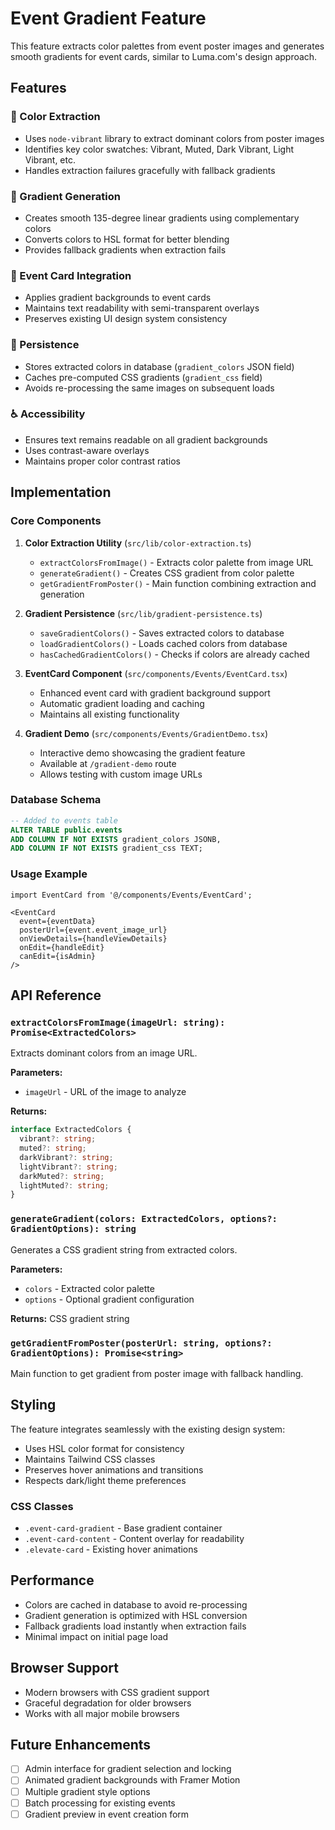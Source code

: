 # Event Gradient Feature

This feature extracts color palettes from event poster images and generates smooth gradients for event cards, similar to Luma.com's design approach.

## Features

### 🎨 Color Extraction
- Uses `node-vibrant` library to extract dominant colors from poster images
- Identifies key color swatches: Vibrant, Muted, Dark Vibrant, Light Vibrant, etc.
- Handles extraction failures gracefully with fallback gradients

### 🌈 Gradient Generation
- Creates smooth 135-degree linear gradients using complementary colors
- Converts colors to HSL format for better blending
- Provides fallback gradients when extraction fails

### 🎯 Event Card Integration
- Applies gradient backgrounds to event cards
- Maintains text readability with semi-transparent overlays
- Preserves existing UI design system consistency

### 💾 Persistence
- Stores extracted colors in database (`gradient_colors` JSON field)
- Caches pre-computed CSS gradients (`gradient_css` field)
- Avoids re-processing the same images on subsequent loads

### ♿ Accessibility
- Ensures text remains readable on all gradient backgrounds
- Uses contrast-aware overlays
- Maintains proper color contrast ratios

## Implementation

### Core Components

1. **Color Extraction Utility** (`src/lib/color-extraction.ts`)
   - `extractColorsFromImage()` - Extracts color palette from image URL
   - `generateGradient()` - Creates CSS gradient from color palette
   - `getGradientFromPoster()` - Main function combining extraction and generation

2. **Gradient Persistence** (`src/lib/gradient-persistence.ts`)
   - `saveGradientColors()` - Saves extracted colors to database
   - `loadGradientColors()` - Loads cached colors from database
   - `hasCachedGradientColors()` - Checks if colors are already cached

3. **EventCard Component** (`src/components/Events/EventCard.tsx`)
   - Enhanced event card with gradient background support
   - Automatic gradient loading and caching
   - Maintains all existing functionality

4. **Gradient Demo** (`src/components/Events/GradientDemo.tsx`)
   - Interactive demo showcasing the gradient feature
   - Available at `/gradient-demo` route
   - Allows testing with custom image URLs

### Database Schema

```sql
-- Added to events table
ALTER TABLE public.events 
ADD COLUMN IF NOT EXISTS gradient_colors JSONB,
ADD COLUMN IF NOT EXISTS gradient_css TEXT;
```

### Usage Example

```tsx
import EventCard from '@/components/Events/EventCard';

<EventCard
  event={eventData}
  posterUrl={event.event_image_url}
  onViewDetails={handleViewDetails}
  onEdit={handleEdit}
  canEdit={isAdmin}
/>
```

## API Reference

### `extractColorsFromImage(imageUrl: string): Promise<ExtractedColors>`

Extracts dominant colors from an image URL.

**Parameters:**
- `imageUrl` - URL of the image to analyze

**Returns:**
```typescript
interface ExtractedColors {
  vibrant?: string;
  muted?: string;
  darkVibrant?: string;
  lightVibrant?: string;
  darkMuted?: string;
  lightMuted?: string;
}
```

### `generateGradient(colors: ExtractedColors, options?: GradientOptions): string`

Generates a CSS gradient string from extracted colors.

**Parameters:**
- `colors` - Extracted color palette
- `options` - Optional gradient configuration

**Returns:** CSS gradient string

### `getGradientFromPoster(posterUrl: string, options?: GradientOptions): Promise<string>`

Main function to get gradient from poster image with fallback handling.

## Styling

The feature integrates seamlessly with the existing design system:

- Uses HSL color format for consistency
- Maintains Tailwind CSS classes
- Preserves hover animations and transitions
- Respects dark/light theme preferences

### CSS Classes

- `.event-card-gradient` - Base gradient container
- `.event-card-content` - Content overlay for readability
- `.elevate-card` - Existing hover animations

## Performance

- Colors are cached in database to avoid re-processing
- Gradient generation is optimized with HSL conversion
- Fallback gradients load instantly when extraction fails
- Minimal impact on initial page load

## Browser Support

- Modern browsers with CSS gradient support
- Graceful degradation for older browsers
- Works with all major mobile browsers

## Future Enhancements

- [ ] Admin interface for gradient selection and locking
- [ ] Animated gradient backgrounds with Framer Motion
- [ ] Multiple gradient style options
- [ ] Batch processing for existing events
- [ ] Gradient preview in event creation form
